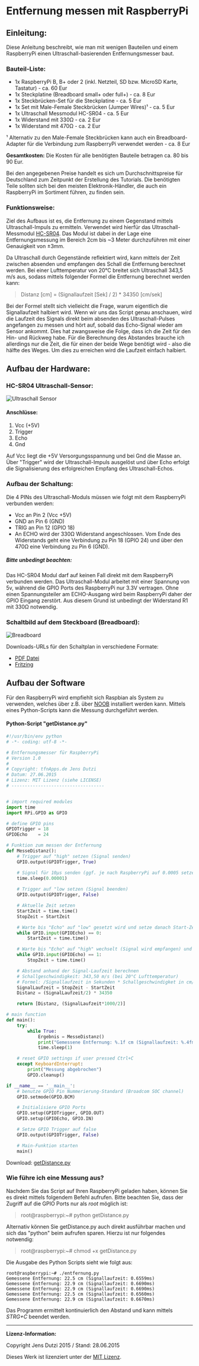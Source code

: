 # Entfernung messen mit RaspberryPi


## Einleitung:

Diese Anleitung beschreibt, wie man mit wenigen Bauteilen und einem RaspberryPi einen Ultraschall-basierenden Entfernungsmesser baut.

### Bauteil-Liste:

* 1x RaspberryPi B, B+ oder 2 (inkl. Netzteil, SD bzw. MicroSD Karte, Tastatur) - ca. 60 Eur 
* 1x Steckplatine (Breadboard small+ oder full+) - ca. 8 Eur
* 1x Steckbrücken-Set für die Steckplatine - ca. 5 Eur
* 1x Set mit Male-Female Steckbrücken (Jumper Wires)¹ - ca. 5 Eur
* 1x Ultraschall Messmodul HC-SR04 - ca. 5 Eur
* 1x Widerstand mit 330Ω - ca. 2 Eur
* 1x Widerstand mit 470Ω - ca. 2 Eur

¹ Alternativ zu den Male-Female Steckbrücken kann auch ein Breadboard-Adapter für die Verbindung zum RaspberryPi verwendet werden - ca. 8 Eur

**Gesamtkosten:** Die Kosten für alle benötigten Bauteile betragen ca. 80 bis 90 Eur. 

Bei den angegebenen Preise handelt es sich um Durchschnittspreise für Deutschland zum Zeitpunkt der Erstellung des Tutorials. Die benötigten Teile sollten sich bei den meisten Elektronik-Händler, die auch ein RaspberryPi im Sortiment führen, zu finden sein.


### Funktionsweise:

Ziel des Aufbaus ist es, die Entfernung zu einem Gegenstand mittels Ultraschall-Impuls zu ermitteln. Verwendet wird hierfür das Ultraschall-Messmodul [HC-SR04](http://www.mikrocontroller.net/attachment/218122/HC-SR04_ultraschallmodul_beschreibung_3.pdf). Das Modul ist dabei in der Lage eine Entfernungsmessung im Bereich 2cm bis ~3 Meter durchzuführen mit einer Genauigkeit von ±3mm. 

Da Ultraschall durch Gegenstände reflektiert wird, kann mittels der Zeit zwischen absenden und empfangen des Schall die Entfernung berechnet werden. Bei einer Lufttemperatur von 20°C breitet sich Ultraschall 343,5 m/s aus, sodass mittels folgender Formel die Entfernung berechnet werden kann:

> Distanz [cm] = (Signallaufzeit [Sek] / 2) * 34350 [cm/sek]

Bei der Formel stellt sich vielleicht die Frage, warum eigentlich die Signallaufzeit halbiert wird. Wenn wir uns das Script genau anschauen, wird die Laufzeit des Signals direkt beim absenden des Ultraschall-Pulses angefangen zu messen und hört auf, sobald das Echo-Signal wieder am Sensor ankommt. Dies hat zwangsweise die Folge, dass ich die Zeit für den Hin- und Rückweg habe. Für die Berechnung des Abstandes brauche ich allerdings nur die Zeit, die für einen der beide Wege benötigt wird - also die hälfte des Weges. Um dies zu erreichen wird die Laufzeit einfach halbiert.

## Aufbau der Hardware:

### HC-SR04 Ultraschall-Sensor:

![Ultraschall Sensor](https://github.com/Blog404DE/RasPiUltraschallEntfernungsmesser/raw/master/Bilder/HC-SR04.jpg) 

#### Anschlüsse:
1. Vcc (+5V)
2. Trigger
3. Echo
4. Gnd

Auf Vcc liegt die +5V Versorgungsspannung und bei Gnd die Masse an. Über "Trigger" wird der Ultraschall-Impuls ausgelöst und über Echo erfolgt die Signalisierung des erfolgreichen Empfang des Ultraschall-Echos. 

### Aufbau der Schaltung:

Die 4 PINs des Ultraschall-Moduls müssen wie folgt mit dem RaspberryPi verbunden werden:

- Vcc an Pin 2 (Vcc +5V)
- GND an Pin 6 (GND) 
- TRIG an Pin 12 (GPIO 18)
- An ECHO wird der 330Ω Widerstand angeschlossen. Vom Ende des Widerstands geht eine Verbindung zu Pin 18 (GPIO 24) und über den 470Ω eine Verbindung zu Pin 6 (GND).

##### Bitte unbedingt beachten:
Das HC-SR04 Modul darf auf keinen Fall direkt mit dem RaspberryPi verbunden werden. Das Ultraschall-Modul arbeitet mit einer Spannung von 5v, während die GPIO Ports des RaspberryPi nur 3.3V vertragen. Ohne einen Spannungsteiler am ECHO-Ausgang wird beim RaspberryPi daher der GPIO Eingang zerstört. Aus diesem Grund ist unbedingt der Widerstand R1 mit 330Ω notwendig. 

### Schaltbild auf dem Steckboard (Breadboard):

![Breadboard](https://github.com/Blog404DE/RasPiUltraschallEntfernungsmesser/raw/master/Schaltplan/Schaltplan.png) 

Downloads-URLs für den Schaltplan in verschiedene Formate: 

- [PDF Datei](https://github.com/Blog404DE/RasPiUltraschallEntfernungsmesser/raw/master/Schaltplan/Schaltplan.pdf)
- [Fritzing](https://github.com/Blog404DE/RasPiUltraschallEntfernungsmesser/raw/master/Schaltplan/Schaltplan.fzz)


## Aufbau der Software

Für den RaspberryPi wird empfiehlt sich Raspbian als System zu verwenden, welches über z.B. über [NOOB](https://www.raspberrypi.org/downloads/) installiert werden kann. Mittels eines Python-Scripts  kann die Messung durchgeführt werden.

#### Python-Script "getDistance.py"

```python
#!/usr/bin/env python
# -*- coding: utf-8 -*-

# Entfernungsmesser für RaspberryPi
# Version 1.0
#
# Copyright: tfnApps.de Jens Dutzi
# Datum: 27.06.2015
# Lizenz: MIT Lizenz (siehe LICENSE)
# -----------------------------------


# import required modules
import time
import RPi.GPIO as GPIO

# define GPIO pins
GPIOTrigger = 18
GPIOEcho    = 24

# Funktion zum messen der Entfernung
def MesseDistanz():
	# Trigger auf "high" setzen (Signal senden)
	GPIO.output(GPIOTrigger, True)

	# Signal für 10µs senden (ggf. je nach RaspberryPi auf 0.0005 setzen)
	time.sleep(0.00001)
	
	# Trigger auf "low setzen (Signal beenden)
	GPIO.output(GPIOTrigger, False)

	# Aktuelle Zeit setzen
	StartZeit = time.time()
	StopZeit = StartZeit

	# Warte bis "Echo" auf "low" gesetzt wird und setze danach Start-Zeit erneut
	while GPIO.input(GPIOEcho) == 0:
		StartZeit = time.time()

	# Warte bis "Echo" auf "high" wechselt (Signal wird empfangen) und setze End-Zeit
	while GPIO.input(GPIOEcho) == 1:
		StopZeit = time.time()

	# Abstand anhand der Signal-Laufzeit berechnen
	# Schallgeschwindigkeit: 343,50 m/s (bei 20°C Lufttemperatur)
	# Formel: /Signallaufzeit in Sekunden * Schallgeschwindigket in cm/s) / 2 (wg. Hin- und Rückweg des Signals)
	SignalLaufzeit = StopZeit - StartZeit
	Distanz = (SignalLaufzeit/2) * 34350

	return [Distanz, (SignalLaufzeit*1000/2)]

# main function
def main():
	try:
		while True:
			Ergebnis = MesseDistanz()
			print("Gemessene Entfernung: %.1f cm (Signallaufzeit: %.4fms)" % (Ergebnis[0], Ergebnis[1]))
			time.sleep(1)

	# reset GPIO settings if user pressed Ctrl+C
	except KeyboardInterrupt:
		print("Messung abgebrochen")
		GPIO.cleanup()

if __name__ == '__main__':
	# benutze GPIO Pin Nummerierung-Standard (Broadcom SOC channel)
	GPIO.setmode(GPIO.BCM)

	# Initialisiere GPIO Ports
	GPIO.setup(GPIOTrigger, GPIO.OUT)
	GPIO.setup(GPIOEcho, GPIO.IN)

	# Setze GPIO Trigger auf false
	GPIO.output(GPIOTrigger, False)

	# Main-Funktion starten
	main()
```

Download: [getDistance.py](https://raw.githubusercontent.com/Blog404DE/RasPiUltraschallEntfernungsmesser/master/Code/getDistance.py)

### Wie führe ich eine Messung aus?

Nachdem Sie das Script auf Ihren RaspberryPi geladen haben, können Sie es direkt mittels folgendem Befehl aufrufen. Bitte beachten Sie, dass der Zugriff auf die GPIO Ports nur als *root* möglich ist:

> root@raspberrypi:~# python getDistance.py

Alternativ können Sie getDistance.py auch direkt ausführbar machen und sich das "python" beim aufrufen sparen. Hierzu ist nur folgendes notwendig:

> root@raspberrypi:~# chmod +x getDistance.py

Die Ausgabe des Python Scripts sieht wie folgt aus:

```
root@raspberrypi:~# ./entfernung.py
Gemessene Entfernung: 22.5 cm (Signallaufzeit: 0.6559ms)
Gemessene Entfernung: 22.9 cm (Signallaufzeit: 0.6690ms)
Gemessene Entfernung: 22.9 cm (Signallaufzeit: 0.6690ms)
Gemessene Entfernung: 22.5 cm (Signallaufzeit: 0.6560ms)
Gemessene Entfernung: 22.9 cm (Signallaufzeit: 0.6670ms)
```

Das Programm ermittelt kontinuierlich den Abstand und kann mittels *STRG+C* beendet werden. 



___
**Lizenz-Information:**

Copyright Jens Dutzi 2015 / Stand: 28.06.2015

Dieses Werk ist lizenziert unter der [MIT Lizenz](https://github.com/Blog404DE/RasPiUltraschallEntfernungsmesser/blob/master/LICENSE).